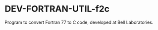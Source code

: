 DEV-FORTRAN-UTIL-f2c
====================

Program to convert Fortran 77 to C code, developed at Bell Laboratories. 
